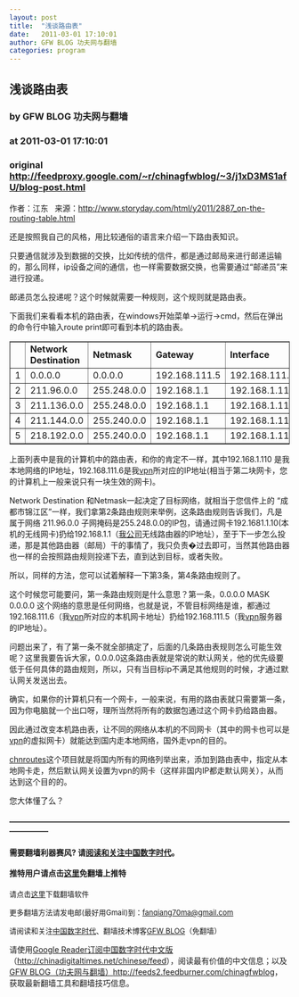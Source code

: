 ```yaml
---
layout: post
title:  "浅谈路由表"
date:   2011-03-01 17:10:01
author: GFW BLOG 功夫网与翻墙
categories: program
---
```


## 浅谈路由表
### by GFW BLOG 功夫网与翻墙
### at 2011-03-01 17:10:01
### original <http://feedproxy.google.com/~r/chinagfwblog/~3/j1xD3MS1afU/blog-post.html>

作者：江东   来源：<a href="http://www.storyday.com/html/y2011/2887_on-the-routing-table.html">http://www.storyday.com/html/y2011/2887_on-the-routing-table.html</a><br><p>还是按照我自己的风格，用比较通俗的语言来介绍一下路由表知识。</p> <p>只要通信就涉及到数据的交换，比如传统的信件，都是通过邮局来进行邮递运输的，那么同样，ip设备之间的通信，也一样需要数据交换，也需要通过“邮递员”来进行投递。</p> <p>邮递员怎么投递呢？这个时候就需要一种规则，这个规则就是路由表。</p> <p>下面我们来看看本机的路由表，在windows开始菜单-&gt;运行-&gt;cmd，然后在弹出的命令行中输入route print即可看到本机的路由表。</p> <table border="1"> <tbody> <tr> <td><strong><br> </strong></td> <td><strong>Network Destination</strong></td> <td><strong>Netmask</strong></td> <td><strong>Gateway</strong></td> <td><strong>Interface</strong></td> <td><strong>Metric</strong></td> </tr> <tr> <td>1</td> <td>0.0.0.0</td> <td>0.0.0.0</td> <td>192.168.111.5</td> <td>192.168.111.6</td> <td>1</td> </tr> <tr> <td>2</td> <td>211.96.0.0</td> <td>255.248.0.0</td> <td>192.168.1.1</td> <td>192.168.1.110</td> <td>5</td> </tr> <tr> <td>3</td> <td>211.136.0.0</td> <td>255.248.0.0</td> <td>192.168.1.1</td> <td>192.168.1.110</td> <td>5</td> </tr> <tr> <td>4</td> <td>211.144.0.0</td> <td>255.240.0.0</td> <td>192.168.1.1</td> <td>192.168.1.110</td> <td>5</td> </tr> <tr> <td>5</td> <td>218.192.0.0</td> <td>255.240.0.0</td> <td>192.168.1.1</td> <td>192.168.1.110</td> <td>5</td> </tr> </tbody> </table> <p>上面列表中是我的计算机中的路由表，和你的肯定不一样，其中192.168.1.110 是我本地网络的IP地址，192.168.111.6是我<a href="http://blockcn.com/">vpn</a>所对应的IP地址(相当于第二块网卡，您的计算机上一般来说只有一块生效的网卡)。</p> <p>Network Destination 和Netmask一起决定了目标网络，就相当于您信件上的 “成都市锦江区”一样，我们拿第2条路由规则来举例，这条路由规则告诉我们，凡是属于网络 211.96.0.0 子网掩码是255.248.0.0的IP包，请通过网卡192.1681.1.10(本机的无线网卡)扔给192.168.1.1（<a href="http://huichuan365.com/">我公司</a>无线路由器的IP地址），至于下一步怎么投递，那是其他路由器（邮局）干的事情了，我只负责�过去即可，当然其他路由器也一样的会按照路由规则投递下去，直到达到目标，或者失败。</p> <p>所以，同样的方法，您可以试着解释一下第3条，第4条路由规则了。</p> <p>这个时候您可能要问，第一条路由规则是什么意思？第一条，0.0.0.0 MASK 0.0.0.0 这个网络的意思是任何网络，也就是说，不管目标网络是谁，都通过192.168.111.6（我<a href="http://blockcn.com/">vpn</a>所对应的本机网卡地址）扔给192.168.111.5（我<a href="http://blockcn.com/">vpn</a>服务器的IP地址）。</p> <p>问题出来了，有了第一条不就全部搞定了，后面的几条路由表规则怎么可能生效呢？这里我要告诉大家，0.0.0.0这条路由表就是常说的默认网关，他的优先级要低于任何具体的路由规则，所以，只有当目标ip不满足其他规则的时候，才通过默认网关发送出去。</p> <p>确实，如果你的计算机只有一个网卡，一般来说，有用的路由表就只需要第一条，因为你电脑就一个出口呀，理所当然将所有的数据包通过这个网卡扔给路由器。</p> <p>因此通过改变本机路由表，让不同的网络从本机的不同网卡（其中的网卡也可以是<a href="http://blockcn.com/">vpn</a>的虚拟网卡）就能达到国内走本地网络，国外走vpn的目的。</p> <p><a href="http://code.google.com/p/chnroutes/downloads/list">chnroutes</a>这个项目就是将国内所有的网络列举出来，添加到路由表中，指定从本地网卡走，然后默认网关设置为vpn的网卡（这样非国内IP都走默认网关），从而达到这个目的的。</p> <p>您大体懂了么？</p><h4>—————————————————————————————————————————</h4><h4>需要翻墙利器赛风? 请<a href="https://www.google.com/profiles/112915952962578336480">阅读和关注中国数字时代</a>。<br><br>推特用户请点击<a href="http://qinzhigang.in/login.php">这里</a>免翻墙上推特</h4> <p><font size="2">请点击<a href="https://sesawe.net/-Tools-zh-.html">这里</a>下载翻墙软件 <br></font></p><p><font size="2">更多翻墙方法请发电邮(最好用Gmail)到：<a href="mailto:fanqiang70ma@gmail.com">fanqiang70ma@gmail.com</a> <br> </font></p><p><font size="2">请阅读和关注<a href="https://www.google.com/profiles/112915952962578336480">中国数字时代</a>、</font><small><font size="2">翻墙技术博客<a href="https://www.google.com/profiles/chinagfwblog">GFW BLOG</a>（免翻墙） <br> </font></small></p>请使用<a href="https://www.google.com/reader/view/">Google Reader</a><a href="https://www.google.com/reader/view/feed/http://chinadigitaltimes.net/chinese/feed">订阅中国数字时代中文版</a>（<a href="http://chinadigitaltimes.net/chinese/feed">http://chinadigitaltimes.net/chinese/feed</a>），阅读最有价值的中文信息；以及<a href="https://www.google.com/reader/view/feed/http://feeds2.feedburner.com/chinagfwblog">GFW BLOG（功夫网与翻墙）</a><a href="http://feeds2.feedburner.com/chinagfwblog">http://feeds2.feedburner.com/chinagfwblog</a>，获取最新翻墙工具和翻墙技巧信息。<br> <br> <br> <div><img width="1" height="1" src="https://blogger.googleusercontent.com/tracker/5500297126185736776-3140879351053648482?l=www.chinagfw.org" alt=""></div><img src="http://feeds.feedburner.com/~r/chinagfwblog/~4/j1xD3MS1afU" height="1" width="1">